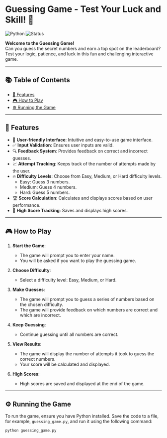 #  Guessing Game - Test Your Luck and Skill! 🎉

![Python](https://img.shields.io/badge/python-3.x-blue) 
![Status](https://img.shields.io/badge/status-active-success) 


**Welcome to the Guessing Game!**  
Can you guess the secret numbers and earn a top spot on the leaderboard? Test your logic, patience, and luck in this fun and challenging interactive game.

---

## 📚 Table of Contents
- [🚀 Features](#-features)
- [🎮 How to Play](#-how-to-play)
- [⚙️ Running the Game](#-running-the-game)


---

## 🚀 Features
- 🎉 **User-friendly Interface**: Intuitive and easy-to-use game interface.
- ✅ **Input Validation**: Ensures user inputs are valid.
- 🔍 **Feedback System**: Provides feedback on correct and incorrect guesses.
- 📈 **Attempt Tracking**: Keeps track of the number of attempts made by the user.
- 🔥 **Difficulty Levels**: Choose from Easy, Medium, or Hard difficulty levels.
  - Easy: Guess 3 numbers.
  - Medium: Guess 4 numbers.
  - Hard: Guess 5 numbers.
- 🏆 **Score Calculation**: Calculates and displays scores based on user performance.
- 🎉 **High Score Tracking**: Saves and displays high scores.

---

## 🎮 How to Play
1. **Start the Game**: 
   - The game will prompt you to enter your name.
   - You will be asked if you want to play the guessing game.

2. **Choose Difficulty**: 
   - Select a difficulty level: Easy, Medium, or Hard.

3. **Make Guesses**: 
   - The game will prompt you to guess a series of numbers based on the chosen difficulty.
   - The game will provide feedback on which numbers are correct and which are incorrect.

4. **Keep Guessing**: 
   - Continue guessing until all numbers are correct.

5. **View Results**: 
   - The game will display the number of attempts it took to guess the correct numbers.
   - Your score will be calculated and displayed.

6. **High Scores**: 
   - High scores are saved and displayed at the end of the game.

---

## ⚙️ Running the Game
To run the game, ensure you have Python installed. Save the code to a file, for example, `guessing_game.py`, and run it using the following command:

```bash
python guessing_game.py
